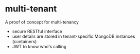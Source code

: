 # multi-tenant
A proof of concept for multi-tenancy

- secure RESTful interface
- user details are stored in tenant-specific MongoDB instances (containers)
- JWT to know who's calling
